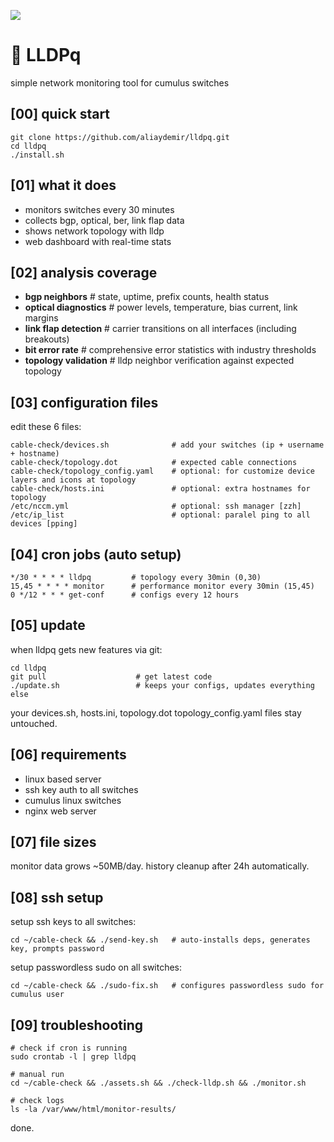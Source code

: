 ![](assets/nvidia.png)

# 🚀️ LLDPq

simple network monitoring tool for cumulus switches

## [00] quick start  

``` 
git clone https://github.com/aliaydemir/lldpq.git 
cd lldpq
./install.sh 
```

## [01] what it does

- monitors switches every 30 minutes  
- collects bgp, optical, ber, link flap data
- shows network topology with lldp
- web dashboard with real-time stats

## [02] analysis coverage

- **bgp neighbors**            # state, uptime, prefix counts, health status 
- **optical diagnostics**      # power levels, temperature, bias current, link margins  
- **link flap detection**      # carrier transitions on all interfaces (including breakouts)
- **bit error rate**           # comprehensive error statistics with industry thresholds
- **topology validation**      # lldp neighbor verification against expected topology

## [03] configuration files

edit these 6 files:

```
cable-check/devices.sh              # add your switches (ip + username + hostname)
cable-check/topology.dot            # expected cable connections
cable-check/topology_config.yaml    # optional: for customize device layers and icons at topology
cable-check/hosts.ini               # optional: extra hostnames for topology  
/etc/nccm.yml                       # optional: ssh manager [zzh]
/etc/ip_list                        # optional: paralel ping to all devices [pping]
```

## [04] cron jobs (auto setup)

```
*/30 * * * * lldpq         # topology every 30min (0,30)
15,45 * * * * monitor      # performance monitor every 30min (15,45)  
0 */12 * * * get-conf      # configs every 12 hours
```

## [05] update

when lldpq gets new features via git:

```
cd lldpq
git pull                    # get latest code
./update.sh                 # keeps your configs, updates everything else
```

your devices.sh, hosts.ini, topology.dot topology_config.yaml files stay untouched.

## [06] requirements

- linux based server
- ssh key auth to all switches  
- cumulus linux switches
- nginx web server

## [07] file sizes

monitor data grows ~50MB/day. history cleanup after 24h automatically.

## [08] ssh setup

setup ssh keys to all switches:

```
cd ~/cable-check && ./send-key.sh   # auto-installs deps, generates key, prompts password
```

setup passwordless sudo on all switches:

```
cd ~/cable-check && ./sudo-fix.sh   # configures passwordless sudo for cumulus user
```

## [09] troubleshooting

```
# check if cron is running
sudo crontab -l | grep lldpq

# manual run
cd ~/cable-check && ./assets.sh && ./check-lldp.sh && ./monitor.sh

# check logs  
ls -la /var/www/html/monitor-results/
```

done.
